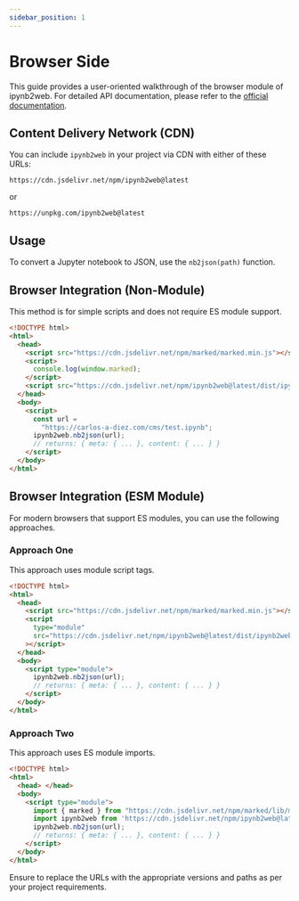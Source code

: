 ```yaml
---
sidebar_position: 1
---
```


# Browser Side

This guide provides a user-oriented walkthrough of the browser module of ipynb2web. For detailed API documentation, please refer to the [official documentation](https://karpatic.github.io/ipynb2web/jsdocs/module-browser.html).

## Content Delivery Network (CDN)

You can include `ipynb2web` in your project via CDN with either of these URLs:

```plaintext
https://cdn.jsdelivr.net/npm/ipynb2web@latest
```

or

```plaintext
https://unpkg.com/ipynb2web@latest
```

## Usage

To convert a Jupyter notebook to JSON, use the `nb2json(path)` function.

## Browser Integration (Non-Module)

This method is for simple scripts and does not require ES module support.

```html
<!DOCTYPE html>
<html>
  <head>
    <script src="https://cdn.jsdelivr.net/npm/marked/marked.min.js"></script>
    <script>
      console.log(window.marked);
    </script>
    <script src="https://cdn.jsdelivr.net/npm/ipynb2web@latest/dist/ipynb2web.browser.umd.js"></script>
  </head>
  <body>
    <script>
      const url =
        "https://carlos-a-diez.com/cms/test.ipynb";
      ipynb2web.nb2json(url);
      // returns: { meta: { ... }, content: { ... } }
    </script>
  </body>
</html>
```

## Browser Integration (ESM Module)

For modern browsers that support ES modules, you can use the following approaches.

### Approach One

This approach uses module script tags.

```html
<!DOCTYPE html>
<html>
  <head>
    <script src="https://cdn.jsdelivr.net/npm/marked/marked.min.js"></script>
    <script
      type="module"
      src="https://cdn.jsdelivr.net/npm/ipynb2web@latest/dist/ipynb2web.browser.mjs"
    ></script>
  </head>
  <body>
    <script type="module">
      ipynb2web.nb2json(url);
      // returns: { meta: { ... }, content: { ... } }
    </script>
  </body>
</html>
```

### Approach Two

This approach uses ES module imports.

```html
<!DOCTYPE html>
<html>
  <head> </head>
  <body>
    <script type="module">
      import { marked } from "https://cdn.jsdelivr.net/npm/marked/lib/marked.esm.js";
      import ipynb2web from 'https://cdn.jsdelivr.net/npm/ipynb2web@latest/dist/ipynb2web.browser.mjs'; // Either works
      ipynb2web.nb2json(url);
      // returns: { meta: { ... }, content: { ... } }
    </script>
  </body>
</html>
```

Ensure to replace the URLs with the appropriate versions and paths as per your project requirements.

